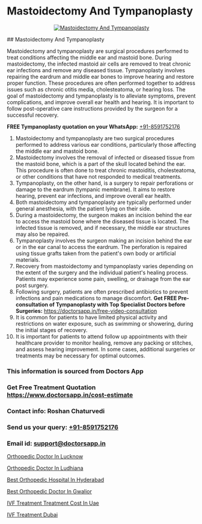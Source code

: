 # Mastoidectomy And Tympanoplasty

<p align="center">
  <a href="null">
    <img src="null" alt="Mastoidectomy And Tympanoplasty">
  </a>
</p>
## Mastoidectomy And Tympanoplasty

Mastoidectomy and tympanoplasty are surgical procedures performed to treat conditions affecting the middle ear and mastoid bone. During mastoidectomy, the infected mastoid air cells are removed to treat chronic ear infections and remove any diseased tissue. Tympanoplasty involves repairing the eardrum and middle ear bones to improve hearing and restore proper function. These procedures are often performed together to address issues such as chronic otitis media, cholesteatoma, or hearing loss. The goal of mastoidectomy and tympanoplasty is to alleviate symptoms, prevent complications, and improve overall ear health and hearing. It is important to follow post-operative care instructions provided by the surgeon for a successful recovery.

**FREE Tympanoplasty quotation on your WhatsApp:**  [+91-8591752176](https://api.whatsapp.com/send?phone=8591752176)

1) Mastoidectomy and tympanoplasty are two surgical procedures performed to address various ear conditions, particularly those affecting the middle ear and mastoid bone.
2) Mastoidectomy involves the removal of infected or diseased tissue from the mastoid bone, which is a part of the skull located behind the ear. This procedure is often done to treat chronic mastoiditis, cholesteatoma, or other conditions that have not responded to medical treatments.
3) Tympanoplasty, on the other hand, is a surgery to repair perforations or damage to the eardrum (tympanic membrane). It aims to restore hearing, prevent ear infections, and improve overall ear health.
4) Both mastoidectomy and tympanoplasty are typically performed under general anesthesia, with the patient lying on their side.
5) During a mastoidectomy, the surgeon makes an incision behind the ear to access the mastoid bone where the diseased tissue is located. The infected tissue is removed, and if necessary, the middle ear structures may also be repaired.
6) Tympanoplasty involves the surgeon making an incision behind the ear or in the ear canal to access the eardrum. The perforation is repaired using tissue grafts taken from the patient's own body or artificial materials.
7) Recovery from mastoidectomy and tympanoplasty varies depending on the extent of the surgery and the individual patient's healing process. Patients may experience some pain, swelling, or drainage from the ear post surgery.
8) Following surgery, patients are often prescribed antibiotics to prevent infections and pain medications to manage discomfort.
**Get FREE Pre-consultation of Tympanoplasty with Top Specialist Doctors before Surgeries:** https://doctorsapp.in/free-video-consultation
9) It is common for patients to have limited physical activity and restrictions on water exposure, such as swimming or showering, during the initial stages of recovery.
10) It is important for patients to attend follow up appointments with their healthcare provider to monitor healing, remove any packing or stitches, and assess hearing improvement. In some cases, additional surgeries or treatments may be necessary for optimal outcomes.

### This information is sourced from Doctors App 
### Get Free Treatment Quotation https://www.doctorsapp.in/cost-estimate
### Contact info: Roshan Chaturvedi 
### Send us your query: [+91-8591752176](https://api.whatsapp.com/send?phone=8591752176) 
### Email id: support@doctorsapp.in

[Orthopedic Doctor In Lucknow](https://www.linkedin.com/pulse/orthopedic-doctor-lucknow-knee-replacement-treatment-w0exe?trackingId=CfZjIHLKxKffhkzHl9kJzg%3D%3D&lipi=urn%3Ali%3Apage%3Ad_flagship3_company_admin%3BII%2FSNcWiSiigR90SV5cfEQ%3D%3D)

[Orthopedic Doctor In Ludhiana](https://www.linkedin.com/pulse/orthopedic-doctor-ludhiana-knee-replacement-treatment-j26ae?trackingId=YahoiiwK74QB2CoV%2BsluIg%3D%3D&lipi=urn%3Ali%3Apage%3Ad_flagship3_company_admin%3B%2FMzkEXxJRqGf2zEVBOlEsA%3D%3D)

[Best Orthopedic Hospital In Hyderabad](https://medium.com/@vimalrana22/best-orthopedic-hospital-in-hyderabad-e7492a968a31)

[Best Orthopedic Doctor In Gwalior](https://medium.com/@vimalrana22/best-orthopedic-doctor-in-gwalior-4c35a9fc8c1c)

[IVF Treatment Treatment Cost In Uae](https://doctors-apps.github.io/doctorsapp/ivf-treatment-treatment-cost-in-uae)

[IVF Treatment Dubai](https://doctors-apps.github.io/doctorsapp/ivf-treatment-dubai)

